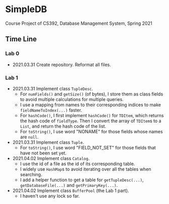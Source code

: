 # SimpleDB

Course Project of CS392, Database Management System, Spring 2021

## Time Line

### Lab 0

* 2021.03.31	Create repository. Reformat all files.

### Lab 1

* 2021.03.31	Implement class `TupleDesc`.
  * For `numFields()` and `getSize()` (of bytes), I store them as class fields to avoid multiple calculations for multiple queries.
  * I use a mapping from names to their corresponding indices to make `fieldNameToIndex(...)` faster.
  * For `hashCode()`, I first implement `hashCode()` for `TDItem`, which returns the hash code of `fieldType`. Then I convert the array of `TDItem`s to a `List`, and return the hash code of the list.
  * For `toString()`, I use word "NONAME" for those fields whose names are `null`.
* 2021.03.31	Implement class `Tuple`.
  * For `toString()`, I use word "FIELD_NOT_SET" for those fields that have not been set yet.
* 2021.04.02	Implement class `Catalog`.
  * I use the id of a file as the id of its corresponding table.
  * I widely use `HashMap`s to avoid iterating over all the tables when searching.
  * I add a helper function to get a table for `getTupleDesc(...)`, `getDatabaseFile(...)` and `getPrimaryKey(...)`.
* 2021.04.02	Implement class `BufferPool` (the Lab 1 part).
  * I haven't use any lock so far.

